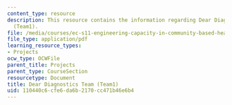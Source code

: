 ```yaml
---
content_type: resource
description: This resource contains the information regarding Dear Diagnostics Team
  (Team1).
file: /media/courses/ec-s11-engineering-capacity-in-community-based-healthcare-fall-2005/110440c6cfe6da6b2170cc471b46e6b4_MITEC_S11F05_dlg_mod1_1_qu.pdf
file_type: application/pdf
learning_resource_types:
- Projects
ocw_type: OCWFile
parent_title: Projects
parent_type: CourseSection
resourcetype: Document
title: Dear Diagnostics Team (Team1)
uid: 110440c6-cfe6-da6b-2170-cc471b46e6b4
---
```

